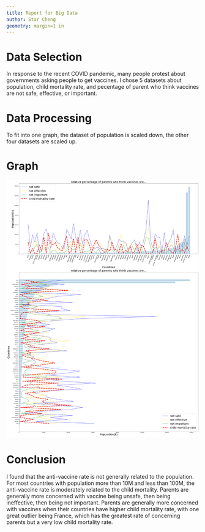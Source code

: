 ```yaml
---
title: Report for Big Data
author: Star Cheng
geometry: margin=1 in
---
```

# Data Selection
In response to the recent COVID pandemic, many people protest about governments asking people to get vaccines. I chose 5 datasets about population, child mortality rate, and pecentage of parent who think vaccines are not safe, effective, or important.

# Data Processing
To fit into one graph, the dataset of population is scaled down, the other four datasets are scaled up.

# Graph
![](graph.png)






# Conclusion
I found that the anti-vaccine rate is not generally related to the population. For most countries with population more than 10M and less than 100M, the anti-vaccine rate is moderately related to the child mortality. Parents are generally more concerned with vaccine being unsafe, then being ineffective, then being not important. Parents are generally more concerned with vaccines when their countries have higher child mortality rate, with one great outlier being France, which has the greatest rate of concerning parents but a very low child mortality rate. 
